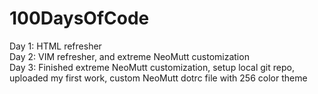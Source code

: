 # 100DaysOfCode
Day 1: HTML refresher<br>
Day 2: VIM refresher, and extreme NeoMutt customization<br>
Day 3: Finished extreme NeoMutt customization, setup local git repo, uploaded my first work, custom NeoMutt dotrc file with 256 color theme<br>


